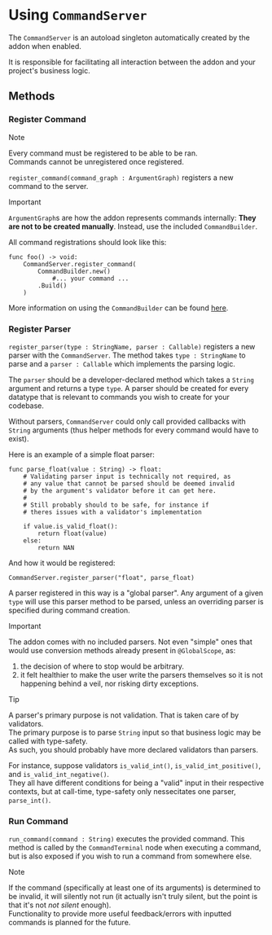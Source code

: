 # Using `CommandServer`

The `CommandServer` is an autoload singleton automatically created by the addon when enabled.

It is responsible for facilitating all interaction between the addon and your project's business logic.

## Methods

### Register Command

> [!NOTE]
> Every command must be registered to be able to be ran.
> <br/>Commands cannot be unregistered once registered.

`register_command(command_graph : ArgumentGraph)` registers a new command to the server.

> [!IMPORTANT]
> `ArgumentGraph`s are how the addon represents commands internally: **They are not to be created manually**. Instead, use the included `CommandBuilder`.
>
> All command registrations should look like this:
>
> ```gdscript
> func foo() -> void:
>     CommandServer.register_command(
>         CommandBuilder.new()
>             #... your command ...
>         .Build()
>     )
> ```
>
> More information on using the `CommandBuilder` can be found [here](UsingCommandBuilder.md).

### Register Parser

`register_parser(type : StringName, parser : Callable)` registers a new parser with the `CommandServer`. The method takes `type : StringName` to parse and a `parser : Callable` which implements the parsing logic.

The `parser` should be a developer-declared method which takes a `String` argument and returns a type `type`. A parser should be created for every datatype that is relevant to commands you wish to create for your codebase.

Without parsers, `CommandServer` could only call provided callbacks with `String` arguments (thus helper methods for every command would have to exist).

Here is an example of a simple float parser:

```gdscript
func parse_float(value : String) -> float:
    # Validating parser input is technically not required, as 
    # any value that cannot be parsed should be deemed invalid 
    # by the argument's validator before it can get here.
    #
    # Still probably should to be safe, for instance if 
    # theres issues with a validator's implementation

    if value.is_valid_float():
        return float(value)
    else:
        return NAN 
```

And how it would be registered:

```gdscript
CommandServer.register_parser("float", parse_float)
```

A parser registered in this way is a "global parser". Any argument of a given `type` will use this parser method to be parsed, unless an overriding parser is specified during command creation.

> [!IMPORTANT]
> The addon comes with no included parsers.
> Not even "simple" ones that would use conversion methods already present in `@GlobalScope`, as:
>
> 1. the decision of where to stop would be arbitrary.
> 2. it felt healthier to make the user write the parsers themselves so it is not happening behind a veil, nor risking dirty exceptions.

> [!TIP]
> A parser's primary purpose is not validation. That is taken care of by validators.
> <br/>The primary purpose is to parse `String` input so that business logic may be called with type-safety.
> <br/>As such, you should probably have more declared validators than parsers.
>
> For instance, suppose validators `is_valid_int()`, `is_valid_int_positive()`, and `is_valid_int_negative()`.
> <br/>They all have different conditions for being a "valid" input in their respective contexts, but at call-time, type-safety only nessecitates one parser, `parse_int()`.

### Run Command

`run_command(command : String)` executes the provided command. This method is called by the `CommandTerminal` node when executing a command, but is also exposed if you wish to run a command from somewhere else.

> [!NOTE]
> If the command (specifically at least one of its arguments) is determined to be invalid, it will silently not run (it actually isn't truly silent, but the point is that it's not *not silent* enough).
> <br/>Functionality to provide more useful feedback/errors with inputted commands is planned for the future.
